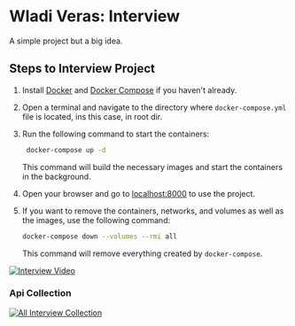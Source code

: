 # Wladi Veras: Interview

A simple project but a big idea.

## Steps to Interview Project

1. Install [Docker](https://docs.docker.com/engine/install/) and [Docker Compose](https://docs.docker.com/compose/) if you haven't already.

2. Open a terminal and navigate to the directory where `docker-compose.yml` file is located, ins this case, in root dir.

3. Run the following command to start the containers:

    ```bash
     docker-compose up -d
    ```

    This command will build the necessary images and start the containers in the background.

4. Open your browser and go to [localhost:8000](http://localhost:8000) to use the project.

5. If you want to remove the containers, networks, and volumes as well as the images, use the following command:

    ```bash
    docker-compose down --volumes --rmi all
    ```

    This command will remove everything created by `docker-compose`.

[![Interview Video](https://i.imgur.com/skvRlkM.png)](https://screenrec.com/share/6TczmZr8LJ)

### Api Collection

[![All Interview Collection](https://imgs.search.brave.com/3X2XpM3Wxt9t5cLIbec15aCXBLMxijo3a_TTbVVWgDM/rs:fit:860:0:0/g:ce/aHR0cHM6Ly9hc3Nl/dHMuc3RpY2twbmcu/Y29tL3RodW1icy82/MmNjMWI2YjE1MGQ1/ZGU5YTNkYWQ1Zjku/cG5n)](https://www.postman.com/wladiveras/workspace/portal/collection/10368732-51ac5b2b-6d78-47e8-8f74-fbd99df65013?action=share&creator=10368732&active-environment=10368732-8517dacc-80ac-45ae-b0fa-c7ecb4c1f772)
